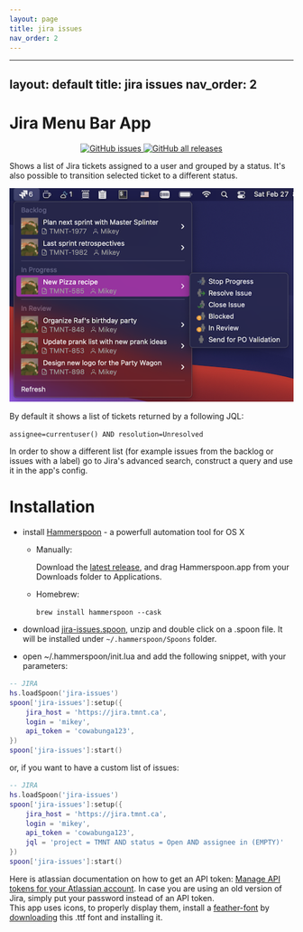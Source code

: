 ```yaml
---
layout: page
title: jira issues
nav_order: 2
---
```

---
layout: default
title: jira issues
nav_order: 2
---
# Jira Menu Bar App

<p align="center">
   <a href="https://github.com/fork-my-spoons/jira-issues.spoon/issues">
    <img alt="GitHub issues" src="https://img.shields.io/github/issues/fork-my-spoons/jira-issues.spoon">
  </a>
  <a href="https://github.com/fork-my-spoons/jira-issues.spoon/releases">
    <img alt="GitHub all releases" src="https://img.shields.io/github/downloads/fork-my-spoons/jira-issues.spoon/total">
  </a>
</p>

Shows a list of Jira tickets assigned to a user and grouped by a status. It's also possible to transition selected ticket to a different status.

<p align="center">
  <img src="https://github.com/fork-my-spoons/jira-issues.spoon/raw/main/screenshots/jira.png"/>
</p>

By default it shows a list of tickets returned by a following JQL: 

```assignee=currentuser() AND resolution=Unresolved```

In order to show a different list (for example issues from the backlog or issues with a label) go to Jira's advanced search, construct a query and use it in the app's config.

# Installation

 - install [Hammerspoon](http://www.hammerspoon.org/) - a powerfull automation tool for OS X
   - Manually:

      Download the [latest release](https://github.com/Hammerspoon/hammerspoon/releases/latest), and drag Hammerspoon.app from your Downloads folder to Applications.
   - Homebrew:

      ```brew install hammerspoon --cask```

 - download [jira-issues.spoon](https://github.com/fork-my-spoons/jira-issues.spoon/releases/latest/download/jira-issues.spoon.zip), unzip and double click on a .spoon file. It will be installed under `~/.hammerspoon/Spoons` folder.
 
 - open ~/.hammerspoon/init.lua and add the following snippet, with your parameters:
 
```lua
-- JIRA
hs.loadSpoon('jira-issues')
spoon['jira-issues']:setup({
    jira_host = 'https://jira.tmnt.ca',
    login = 'mikey',
    api_token = 'cowabunga123',   
})
spoon['jira-issues']:start()
```

or, if you want to have a custom list of issues:

```lua
-- JIRA
hs.loadSpoon('jira-issues')
spoon['jira-issues']:setup({
    jira_host = 'https://jira.tmnt.ca',
    login = 'mikey',
    api_token = 'cowabunga123',
    jql = 'project = TMNT AND status = Open AND assignee in (EMPTY)'
})
spoon['jira-issues']:start()
```

Here is atlassian documentation on how to get an API token: [Manage API tokens for your Atlassian account](https://support.atlassian.com/atlassian-account/docs/manage-api-tokens-for-your-atlassian-account/). In case you are using an old version of Jira, simply put your password instead of an API token.  
This app uses icons, to properly display them, install a [feather-font](https://github.com/AT-UI/feather-font) by [downloading](https://github.com/AT-UI/feather-font/raw/master/src/fonts/feather.ttf) this .ttf font and installing it.
